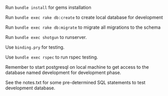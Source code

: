 Run `bundle install` for gems installation

Run `bundle exec rake db:create` to create local database for development

Run `bundle exec rake db:migrate` to migrate all migrations to the schema

Run `bundle exec shotgun` to runserver.

Use `binding.pry` for testing. 

Use `bundle exec rspec` to run rspec testing.

Remember to start postgresql on local machine to get access to
the database named development for development phase.

See the notes.txt for some pre-determined SQL statements to test
development database.
